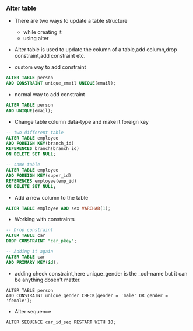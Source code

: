 ### Alter table

- There are two ways to update a table structure

  - while creating it
  - using alter

- Alter table is used to update the column of a table,add column,drop constraint,add constraint etc.

- custom way to add constraint

```sql
ALTER TABLE person
ADD CONSTRAINT unique_email UNIQUE(email);
```

- normal way to add constraint

```sql
ALTER TABLE person
ADD UNIQUE(email);
```

- Change table column data-type and make it foreign key

```sql
-- two different table
ALTER TABLE employee
ADD FOREIGN KEY(branch_id)
REFERENCES branch(branch_id)
ON DELETE SET NULL;

-- same table
ALTER TABLE employee
ADD FOREIGN KEY(super_id)
REFERENCES employee(emp_id)
ON DELETE SET NULL;
```
- Add a new column to the table
```sql
ALTER TABLE employee ADD sex VARCHAR(1);
```

- Working with constraints

```sql
-- Drop constraint
ALTER TABLE car
DROP CONSTRAINT "car_pkey";

-- Adding it again
ALTER TABLE car
ADD PRIMARY KEY(id);

```

- adding check constraint,here unique_gender is the _col-name but it can be anything dosen't matter.
```
ALTER TABLE person 
ADD CONSTRAINT unique_gender CHECK(gender = 'male' OR gender = 'female');
```

- Alter sequence
```
ALTER SEQUENCE car_id_seq RESTART WITH 10;
```
